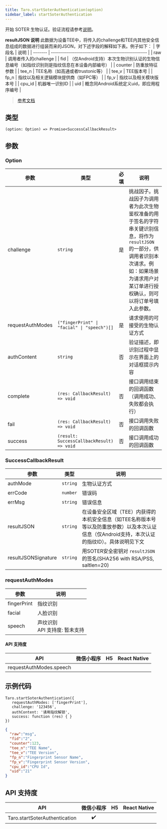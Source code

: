 ```yaml
---
title: Taro.startSoterAuthentication(option)
sidebar_label: startSoterAuthentication
---
```


开始 SOTER 生物认证。验证流程请参考[说明](https://developers.weixin.qq.com/miniprogram/dev/framework/open-ability/bio-auth.html)。

**resultJSON 说明** 此数据为设备TEE中，将传入的challenge和TEE内其他安全信息组成的数据进行组装而来的JSON，对下述字段的解释如下表。例子如下：
| 字段名     | 说明                                               |
| ------- | ------------------------------------------------ |
| raw     | 调用者传入的challenge                                  |
| fid     | （仅Android支持）本次生物识别认证的生物信息编号（如指纹识别则是指纹信息在本设备内部编号） |
| counter | 防重放特征参数                                          |
| tee_n   | TEE名称（如高通或者trustonic等）                           |
| tee_v   | TEE版本号                                           |
| fp_n    | 指纹以及相关逻辑模块提供商（如FPC等）                             |
| fp_v    | 指纹以及相关模块版本号                                      |
| cpu_id  | 机器唯一识别ID                                         |
| uid     | 概念同Android系统定义uid，即应用程序编号                        |

> [参考文档](https://developers.weixin.qq.com/miniprogram/dev/api/open-api/soter/wx.startSoterAuthentication.html)

## 类型

```tsx
(option: Option) => Promise<SuccessCallbackResult>
```

## 参数

### Option

<table>
  <thead>
    <tr>
      <th>参数</th>
      <th>类型</th>
      <th style={{ textAlign: "center"}}>必填</th>
      <th>说明</th>
    </tr>
  </thead>
  <tbody>
    <tr>
      <td>challenge</td>
      <td><code>string</code></td>
      <td style={{ textAlign: "center"}}>是</td>
      <td>挑战因子。挑战因子为调用者为此次生物鉴权准备的用于签名的字符串关键识别信息，将作为 <code>resultJSON</code> 的一部分，供调用者识别本次请求。例如：如果场景为请求用户对某订单进行授权确认，则可以将订单号填入此参数。</td>
    </tr>
    <tr>
      <td>requestAuthModes</td>
      <td><code>(&quot;fingerPrint&quot; | &quot;facial&quot; | &quot;speech&quot;)[]</code></td>
      <td style={{ textAlign: "center"}}>是</td>
      <td>请求使用的可接受的生物认证方式</td>
    </tr>
    <tr>
      <td>authContent</td>
      <td><code>string</code></td>
      <td style={{ textAlign: "center"}}>否</td>
      <td>验证描述，即识别过程中显示在界面上的对话框提示内容</td>
    </tr>
    <tr>
      <td>complete</td>
      <td><code>(res: CallbackResult) =&gt; void</code></td>
      <td style={{ textAlign: "center"}}>否</td>
      <td>接口调用结束的回调函数（调用成功、失败都会执行）</td>
    </tr>
    <tr>
      <td>fail</td>
      <td><code>(res: CallbackResult) =&gt; void</code></td>
      <td style={{ textAlign: "center"}}>否</td>
      <td>接口调用失败的回调函数</td>
    </tr>
    <tr>
      <td>success</td>
      <td><code>(result: SuccessCallbackResult) =&gt; void</code></td>
      <td style={{ textAlign: "center"}}>否</td>
      <td>接口调用成功的回调函数</td>
    </tr>
  </tbody>
</table>

### SuccessCallbackResult

<table>
  <thead>
    <tr>
      <th>参数</th>
      <th>类型</th>
      <th>说明</th>
    </tr>
  </thead>
  <tbody>
    <tr>
      <td>authMode</td>
      <td><code>string</code></td>
      <td>生物认证方式</td>
    </tr>
    <tr>
      <td>errCode</td>
      <td><code>number</code></td>
      <td>错误码</td>
    </tr>
    <tr>
      <td>errMsg</td>
      <td><code>string</code></td>
      <td>错误信息</td>
    </tr>
    <tr>
      <td>resultJSON</td>
      <td><code>string</code></td>
      <td>在设备安全区域（TEE）内获得的本机安全信息（如TEE名称版本号等以及防重放参数）以及本次认证信息（仅Android支持，本次认证的指纹ID）。具体说明见下文</td>
    </tr>
    <tr>
      <td>resultJSONSignature</td>
      <td><code>string</code></td>
      <td>用SOTER安全密钥对 <code>resultJSON</code> 的签名(SHA256 with RSA/PSS, saltlen=20)</td>
    </tr>
  </tbody>
</table>

### requestAuthModes

<table>
  <thead>
    <tr>
      <th>参数</th>
      <th>说明</th>
    </tr>
  </thead>
  <tbody>
    <tr>
      <td>fingerPrint</td>
      <td>指纹识别</td>
    </tr>
    <tr>
      <td>facial</td>
      <td>人脸识别</td>
    </tr>
    <tr>
      <td>speech</td>
      <td>声纹识别<br />API 支持度: 暂未支持</td>
    </tr>
  </tbody>
</table>

#### API 支持度

|           API           | 微信小程序 | H5 | React Native |
|:-----------------------:|:-----:|:--:|:------------:|
| requestAuthModes.speech |       |    |              |

## 示例代码

```tsx
Taro.startSoterAuthentication({
   requestAuthModes: ['fingerPrint'],
   challenge: '123456',
   authContent: '请用指纹解锁',
   success: function (res) { }
})
```

```json
{
  "raw":"msg",
  "fid":"2",
  "counter":123,
  "tee_n":"TEE Name",
  "tee_v":"TEE Version",
  "fp_n":"Fingerprint Sensor Name",
  "fp_v":"Fingerprint Sensor Version",
  "cpu_id":"CPU Id",
  "uid":"21"
}
```

## API 支持度

|              API              | 微信小程序 | H5 | React Native |
|:-----------------------------:|:-----:|:--:|:------------:|
| Taro.startSoterAuthentication |  ✔️   |    |              |
